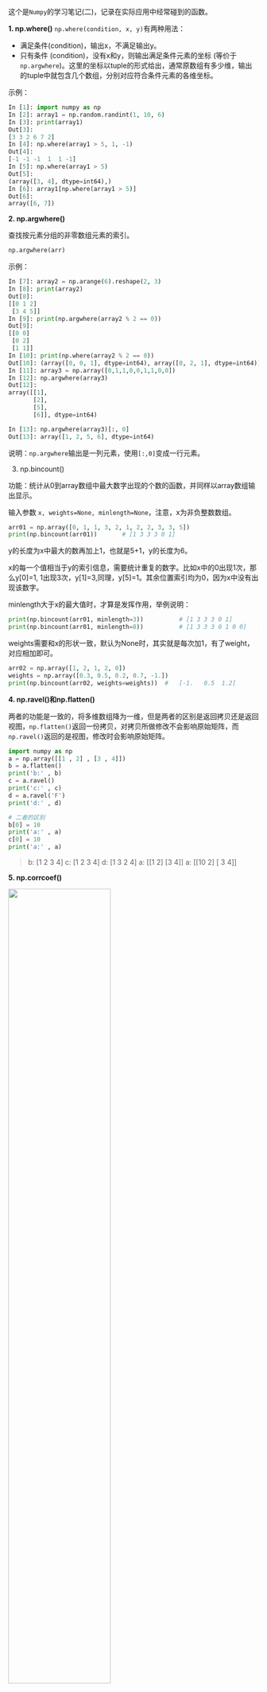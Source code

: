 这个是`Numpy`的学习笔记(二)，记录在实际应用中经常碰到的函数。

**1. np.where()**
`np.where(condition, x, y)`有两种用法：
- 满足条件(condition)，输出x，不满足输出y。
- 只有条件 (condition)，没有x和y，则输出满足条件元素的坐标 (等价于`np.argwhere`)。这里的坐标以tuple的形式给出，通常原数组有多少维，输出的tuple中就包含几个数组，分别对应符合条件元素的各维坐标。

示例：
```python
In [1]: import numpy as np
In [2]: array1 = np.random.randint(1, 10, 6)
In [3]: print(array1)
Out[3]: 
[3 3 2 6 7 2]
In [4]: np.where(array1 > 5, 1, -1)
Out[4]: 
[-1 -1 -1  1  1 -1]
In [5]: np.where(array1 > 5)
Out[5]: 
(array([3, 4], dtype=int64),)
In [6]: array1[np.where(array1 > 5)]
Out[6]: 
array([6, 7])
```

**2. np.argwhere()**

查找按元素分组的非零数组元素的索引。
```python
np.argwhere(arr)
```
示例：
```python
In [7]: array2 = np.arange(6).reshape(2, 3)
In [8]: print(array2)
Out[8]: 
[[0 1 2]
 [3 4 5]]
In [9]: print(np.argwhere(array2 % 2 == 0))
Out[9]: 
[[0 0]
 [0 2]
 [1 1]]
In [10]: print(np.where(array2 % 2 == 0))
Out[10]: (array([0, 0, 1], dtype=int64), array([0, 2, 1], dtype=int64))
In [11]: array3 = np.array([0,1,1,0,0,1,1,0,0])
In [12]: np.argwhere(array3)
Out[12]:
array([[1],
       [2],
       [5],
       [6]], dtype=int64)

In [13]: np.argwhere(array3)[:, 0]
Out[13]: array([1, 2, 5, 6], dtype=int64)
```
说明：`np.argwhere`输出是一列元素，使用`[:,0]`变成一行元素。

3. np.bincount()

功能：统计从0到array数组中最大数字出现的个数的函数，并同样以array数组输出显示。

输入参数 `x, weights=None, minlength=None`，注意，x为非负整数数组。
```python
arr01 = np.array([0, 1, 1, 3, 2, 1, 2, 2, 3, 3, 5])
print(np.bincount(arr01))       # [1 3 3 3 0 1]
```
y的长度为x中最大的数再加上1，也就是5+1，y的长度为6。

x的每一个值相当于y的索引信息，需要统计重复的数字。比如x中的0出现1次，那么y[0]=1, 1出现3次，y[1]=3,同理，y[5]=1。其余位置索引均为0，因为x中没有出现该数字。

minlength大于x的最大值时，才算是发挥作用，举例说明：
```python
print(np.bincount(arr01, minlength=3))          # [1 3 3 3 0 1]
print(np.bincount(arr01, minlength=8))          # [1 3 3 3 0 1 0 0]   长度为8多出2个0
```
weights需要和x的形状一致，默认为None时，其实就是每次加1，有了weight，对应相加即可。
```python
arr02 = np.array([1, 2, 1, 2, 0])
weights = np.array([0.3, 0.5, 0.2, 0.7, -1.])
print(np.bincount(arr02, weights=weights))  #   [-1.   0.5  1.2]
```

**4. np.ravel()和np.flatten()**

两者的功能是一致的，将多维数组降为一维，但是两者的区别是返回拷贝还是返回视图，`np.flatten()`返回一份拷贝，对拷贝所做修改不会影响原始矩阵，而`np.ravel()`返回的是视图，修改时会影响原始矩阵。

```python
import numpy as np
a = np.array([[1 , 2] , [3 , 4]])
b = a.flatten()
print('b:' , b)
c = a.ravel()
print('c:' , c)
d = a.ravel('F')
print('d:' , d)

# 二者的区别
b[0] = 10
print('a:' , a)
c[0] = 10
print('a:' , a)
```
> b: [1 2 3 4]
> c: [1 2 3 4]
> d: [1 3 2 4]
> a: [[1 2]
>     [3 4]]
> a: [[10 2]
>     [ 3 4]]

**5. np.corrcoef()**

<img src ="https://img-blog.csdnimg.cn/ba508868cb9c44d39c36729320fa8435.png#pic_center" width = 64%>

```python
import numpy as np
 
arr1 = np.array([[100, 22, 3.6], [0.4, 52, 612]])
arr2 = np.array([[12, 25, 346], [734, 48, 49]])
correlation1 = np.corrcoef(arr1, arr2)
correlation2 = np.corrcoef(arr1)

print("相关系数矩阵=\n", correlation1)
print("自相关系数矩阵=\n", correlation2)
```
> 相关系数矩阵=
> [[ 1.         -0.7036205  -0.67333238  0.98348215]
> [-0.7036205   1.          0.99912763 -0.56338032]
> [-0.67333238  0.99912763  1.         -0.52838608]
> [ 0.98348215 -0.56338032 -0.52838608  1.        ]]
> 自相关系数矩阵=
> [[ 1.        -0.7036205]
> [-0.7036205  1.       ]]


可以看出函数的返回值还是一个矩阵，自己和自己的相关性最大，值为1，所以对角线的值全为1。
<img src ="https://img-blog.csdnimg.cn/0c382f114bfa4e43af3d406ca6deb366.png#pic_center" width = 64%>